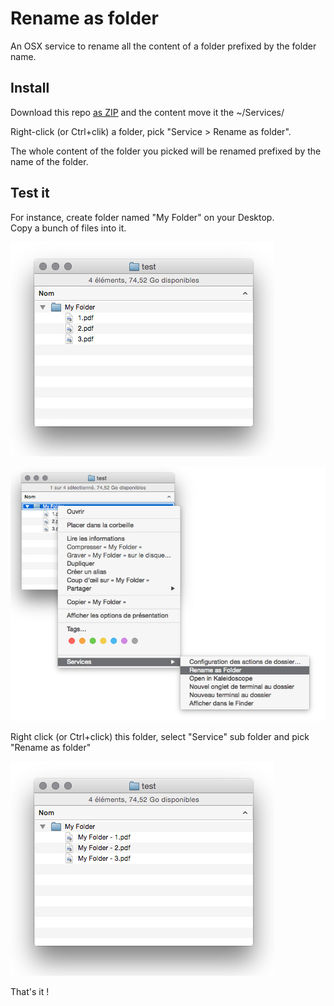 # Rename as folder
An OSX service to rename all the content of a folder prefixed by the folder name.


## Install

Download this repo [as ZIP](https://github.com/kappuccino/rename-as-folder/archive/master.zip) and the content move it the ~/Services/


Right-click (or Ctrl+clik) a folder, pick "Service > Rename as folder".

The whole content of the folder you picked will be renamed prefixed by the name of the folder.


## Test it

For instance, create folder named "My Folder" on your Desktop.  
Copy a bunch of files into it.

![final](https://raw.githubusercontent.com/kappuccino/rename-as-folder/gh-pages/before.jpg)

![final](https://raw.githubusercontent.com/kappuccino/rename-as-folder/gh-pages/processing.jpg)

Right click (or Ctrl+click) this folder, select "Service" sub folder and pick "Rename as folder"

![final](https://raw.githubusercontent.com/kappuccino/rename-as-folder/gh-pages/after.jpg)

That's it !

